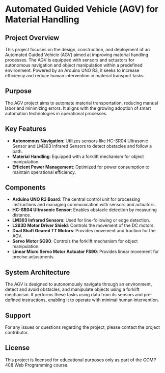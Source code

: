 # Automated Guided Vehicle (AGV) for Material Handling

## Project Overview
This project focuses on the design, construction, and deployment of an Automated Guided Vehicle (AGV) aimed at improving material handling processes. The AGV is equipped with sensors and actuators for autonomous navigation and object manipulation within a predefined environment. Powered by an Arduino UNO R3, it seeks to increase efficiency and reduce human intervention in material transport tasks.

## Purpose
The AGV project aims to automate material transportation, reducing manual labor and minimizing errors. It aligns with the growing adoption of smart automation technologies in operational processes.

## Key Features
- **Autonomous Navigation**: Utilizes sensors like HC-SR04 Ultrasonic Sensor and LM393 Infrared Sensors to detect obstacles and follow a path.
- **Material Handling**: Equipped with a forklift mechanism for object manipulation.
- **Efficient Power Management**: Optimized for power consumption to maintain operational efficiency.

## Components
- **Arduino UNO R3 Board**: The central control unit for processing instructions and managing communication with sensors and actuators.
- **HC-SR04 Ultrasonic Sensor**: Enables obstacle detection by measuring distance.
- **LM393 Infrared Sensors**: Used for line-following or edge detection.
- **L293D Motor Driver Shield**: Controls the movement of the DC motors.
- **Dual Shaft Geared TT Motors**: Provides movement and traction for the AGV.
- **Servo Motor SG90**: Controls the forklift mechanism for object manipulation.
- **Linear Micro Servo Motor Actuator FS90**: Provides linear movement for precise adjustments.

## System Architecture
The AGV is designed to autonomously navigate through an environment, detect and avoid obstacles, and manipulate objects using a forklift mechanism. It performs these tasks using data from its sensors and pre-defined instructions, enabling it to operate with minimal human intervention.

## Support

For any issues or questions regarding the project, please contact the project contributor.

## License

This project is licensed for educational purposes only as part of the COMP 408 Web Programming course.
